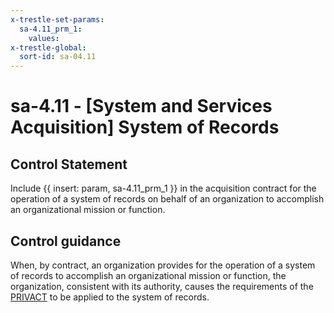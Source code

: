 ```yaml
---
x-trestle-set-params:
  sa-4.11_prm_1:
    values:
x-trestle-global:
  sort-id: sa-04.11
---
```


# sa-4.11 - \[System and Services Acquisition\] System of Records

## Control Statement

Include {{ insert: param, sa-4.11_prm_1 }} in the acquisition contract for the operation of a system of records on behalf of an organization to accomplish an organizational mission or function.

## Control guidance

When, by contract, an organization provides for the operation of a system of records to accomplish an organizational mission or function, the organization, consistent with its authority, causes the requirements of the [PRIVACT](#18e71fec-c6fd-475a-925a-5d8495cf8455) to be applied to the system of records.
